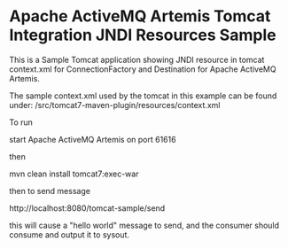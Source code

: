 # Apache ActiveMQ Artemis Tomcat Integration JNDI Resources Sample

This is a Sample Tomcat application showing JNDI resource in tomcat context.xml for ConnectionFactory 
and Destination for Apache ActiveMQ Artemis.

The sample context.xml used by the tomcat in this example can be found under:
/src/tomcat7-maven-plugin/resources/context.xml

To run 

start Apache ActiveMQ Artemis on port 61616
 
then

mvn clean install tomcat7:exec-war

then to send message 

http://localhost:8080/tomcat-sample/send

this will cause a "hello world" message to send, and the consumer should consume and output it to sysout.